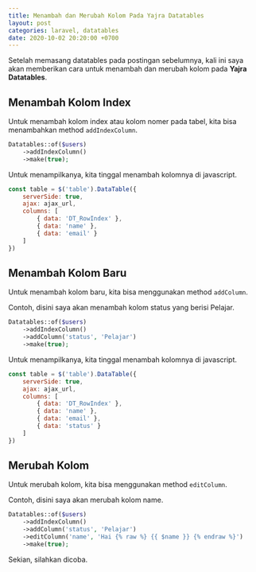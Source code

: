 ```yaml
---
title: Menambah dan Merubah Kolom Pada Yajra Datatables
layout: post
categories: laravel, datatables
date: 2020-10-02 20:20:00 +0700
---
```


Setelah memasang datatables pada postingan sebelumnya, kali ini saya akan memberikan cara untuk menambah dan merubah kolom pada **Yajra Datatables**.

## Menambah Kolom Index

Untuk menambah kolom index atau kolom nomer pada tabel, kita bisa menambahkan method `addIndexColumn`.

```php
Datatables::of($users)
    ->addIndexColumn()
    ->make(true);
```

Untuk menampilkanya, kita tinggal menambah kolomnya di javascript.

```javascript
const table = $('table').DataTable({
    serverSide: true,
    ajax: ajax_url,
    columns: [
        { data: 'DT_RowIndex' },
        { data: 'name' },
        { data: 'email' }
    ]
})
```

## Menambah Kolom Baru

Untuk menambah kolom baru, kita bisa menggunakan method `addColumn`.

Contoh, disini saya akan menambah kolom status yang berisi Pelajar.

```php
Datatables::of($users)
    ->addIndexColumn()
    ->addColumn('status', 'Pelajar')
    ->make(true);
```

Untuk menampilkanya, kita tinggal menambah kolomnya di javascript.

```javascript
const table = $('table').DataTable({
    serverSide: true,
    ajax: ajax_url,
    columns: [
        { data: 'DT_RowIndex' },
        { data: 'name' },
        { data: 'email' },
        { data: 'status' }
    ]
})
```

## Merubah Kolom

Untuk merubah kolom, kita bisa menggunakan method `editColumn`.

Contoh, disini saya akan merubah kolom name.

```php
Datatables::of($users)
    ->addIndexColumn()
    ->addColumn('status', 'Pelajar')
    ->editColumn('name', 'Hai {% raw %} {{ $name }} {% endraw %}')
    ->make(true);
```

Sekian, silahkan dicoba.